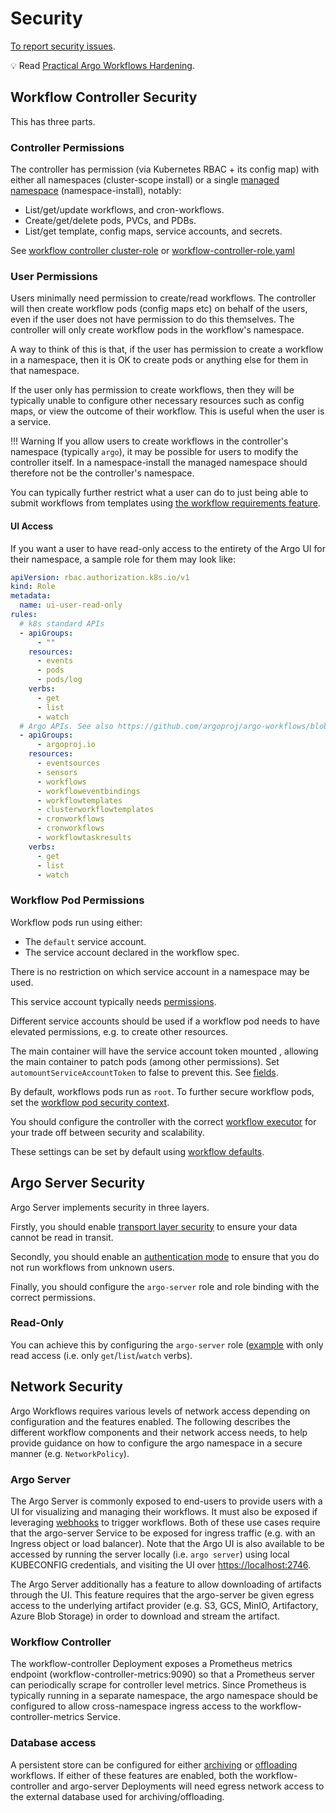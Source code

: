# Security

[To report security issues](https://github.com/argoproj/argo-workflows/blob/master/SECURITY.md).

💡 Read [Practical Argo Workflows Hardening](https://blog.argoproj.io/practical-argo-workflows-hardening-dd8429acc1ce).

## Workflow Controller Security

This has three parts.

### Controller Permissions

The controller has permission (via Kubernetes RBAC + its config map) with either all namespaces (cluster-scope install) or a single [managed namespace](managed-namespace.md) (namespace-install), notably:

* List/get/update workflows, and cron-workflows.
* Create/get/delete pods, PVCs, and PDBs.
* List/get template, config maps, service accounts, and secrets.

See [workflow controller cluster-role](https://raw.githubusercontent.com/argoproj/argo-workflows/master/manifests/cluster-install/workflow-controller-rbac/workflow-controller-clusterrole.yaml) or [workflow-controller-role.yaml](https://raw.githubusercontent.com/argoproj/argo-workflows/master/manifests/namespace-install/workflow-controller-rbac/workflow-controller-role.yaml)

### User Permissions

Users minimally need permission to create/read workflows. The controller will then create workflow pods (config maps etc) on behalf of the users, even if the user does not have permission to do this themselves. The controller will only create workflow pods in the workflow's namespace.

A way to think of this is that, if the user has permission to create a workflow in a namespace, then it is OK to create pods or anything else for them in that namespace.

If the user only has permission to create workflows, then they will be typically unable to configure other necessary resources such as config maps, or view the outcome of their workflow. This is useful when the user is a service.

!!! Warning
    If you allow users to create workflows in the controller's namespace (typically `argo`), it may be possible for users to modify the controller itself.  In a namespace-install the managed namespace should therefore not be the controller's namespace.

You can typically further restrict what a user can do to just being able to submit workflows from templates using [the workflow requirements feature](workflow-restrictions.md).

#### UI Access

If you want a user to have read-only access to the entirety of the Argo UI for their namespace, a sample role for them may look like:

```yaml
apiVersion: rbac.authorization.k8s.io/v1
kind: Role
metadata:
  name: ui-user-read-only
rules:
  # k8s standard APIs
  - apiGroups:
      - ""
    resources:
      - events
      - pods
      - pods/log
    verbs:
      - get
      - list
      - watch
  # Argo APIs. See also https://github.com/argoproj/argo-workflows/blob/master/manifests/cluster-install/workflow-controller-rbac/workflow-aggregate-roles.yaml#L4
  - apiGroups:
      - argoproj.io
    resources:
      - eventsources
      - sensors
      - workflows
      - workfloweventbindings
      - workflowtemplates
      - clusterworkflowtemplates
      - cronworkflows
      - cronworkflows
      - workflowtaskresults
    verbs:
      - get
      - list
      - watch
```

### Workflow Pod Permissions

Workflow pods run using either:

* The `default` service account.
* The service account declared in the workflow spec.

There is no restriction on which service account in a namespace may be used.

This service account typically needs [permissions](workflow-rbac.md).

Different service accounts should be used if a workflow pod needs to have elevated permissions, e.g. to create other resources.

The main container will have the service account token mounted , allowing the main container to patch pods (among other permissions). Set `automountServiceAccountToken` to false to prevent this. See [fields](fields.md).

By default, workflows pods run as `root`. To further secure workflow pods, set the [workflow pod security context](workflow-pod-security-context.md).

You should configure the controller with the correct [workflow executor](workflow-executors.md) for your trade off between security and scalability.

These settings can be set by default using [workflow defaults](default-workflow-specs.md).

## Argo Server Security

Argo Server implements security in three layers.

Firstly, you should enable [transport layer security](tls.md) to ensure your data cannot be read in transit.

Secondly, you should enable an [authentication mode](argo-server.md#auth-mode) to ensure that you do not run workflows from unknown users.

Finally, you should configure the `argo-server` role and role binding with the correct permissions.

### Read-Only

You can achieve this by configuring the `argo-server` role ([example](https://github.com/argoproj/argo-workflows/blob/master/manifests/namespace-install/argo-server-rbac/argo-server-role.yaml) with only read access (i.e. only `get`/`list`/`watch` verbs).

## Network Security

Argo Workflows requires various levels of network access depending on configuration and the features enabled. The following describes the different workflow components and their network access needs, to help provide guidance on how to configure the argo namespace in a secure manner (e.g. `NetworkPolicy`).

### Argo Server

The Argo Server is commonly exposed to end-users to provide users with a UI for visualizing and managing their workflows. It must also be exposed if leveraging [webhooks](webhooks.md) to trigger workflows. Both of these use cases require that the argo-server Service to be exposed for ingress traffic (e.g. with an Ingress object or load balancer). Note that the Argo UI is also available to be accessed by running the server locally (i.e. `argo server`) using local KUBECONFIG credentials, and visiting the UI over <https://localhost:2746>.

The Argo Server additionally has a feature to allow downloading of artifacts through the UI. This feature requires that the argo-server be given egress access to the underlying artifact provider (e.g. S3, GCS, MinIO, Artifactory, Azure Blob Storage) in order to download and stream the artifact.

### Workflow Controller

The workflow-controller Deployment exposes a Prometheus metrics endpoint (workflow-controller-metrics:9090) so that a Prometheus server can periodically scrape for controller level metrics. Since Prometheus is typically running in a separate namespace, the argo namespace should be configured to allow cross-namespace ingress access to the workflow-controller-metrics Service.

### Database access

A persistent store can be configured for either [archiving](workflow-archive.md) or [offloading](offloading-large-workflows.md) workflows. If either of these features are enabled, both the workflow-controller and argo-server Deployments will need egress network access to the external database used for archiving/offloading.
